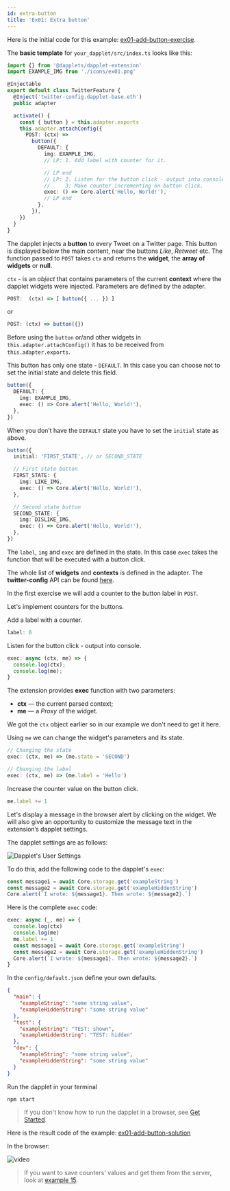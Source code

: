 ```yaml
---
id: extra-button
title: 'Ex01: Extra button'
---
```


Here is the initial code for this example: [ex01-add-button-exercise](https://github.com/dapplets/dapplet-template/tree/ex01-add-button-exercise).

The **basic template** for `your_dapplet/src/index.ts` looks like this:

```ts
import {} from '@dapplets/dapplet-extension'
import EXAMPLE_IMG from './icons/ex01.png'

@Injectable
export default class TwitterFeature {
  @Inject('twitter-config.dapplet-base.eth')
  public adapter

  activate() {
    const { button } = this.adapter.exports
    this.adapter.attachConfig({
      POST: (ctx) =>
        button({
          DEFAULT: {
            img: EXAMPLE_IMG,
            // LP: 1. Add label with counter for it.

            // LP end
            // LP: 2. Listen for the button click - output into console.
            //     3: Make counter incrementing on button click.
            exec: () => Core.alert('Hello, World!'),
            // LP end
          },
        }),
    })
  }
}
```

The dapplet injects a **button** to every Tweet on a Twitter page. This button is displayed below the main content, near the buttons _Like_, _Retweet_ etc. The function passed to `POST` takes `ctx` and returns the **widget**, the **array of widgets** or **null**.

`ctx` - is an _object_ that contains parameters of the current **context** where the dapplet widgets were injected. Parameters are defined by the adapter.

```typescript
POST:  (ctx) => [ button({ ... }) ]
```

or

```typescript
POST: (ctx) => button({})
```

Before using the `button` or/and other widgets in `this.adapter.attachConfig()` it has to be received
from `this.adapter.exports`.

This button has only one state - `DEFAULT`. In this case you can choose not to set the initial state and delete this field.

```typescript
button({
  DEFAULT: {
    img: EXAMPLE_IMG,
    exec: () => Core.alert('Hello, World!'),
  },
})
```

When you don’t have the `DEFAULT` state you have to set the `initial` state as above.

```typescript
button({
  initial: 'FIRST_STATE', // or SECOND_STATE

  // First state button
  FIRST_STATE: {
    img: LIKE_IMG,
    exec: () => Core.alert('Hello, World!'),
  },

  // Second state button
  SECOND_STATE: {
    img: DISLIKE_IMG,
    exec: () => Core.alert('Hello, World!'),
  },
})
```

The `label`, `img` and `exec` are defined in the state. In this case `exec` takes the function that will be executed with a
button click.

The whole list of **widgets** and **contexts** is defined in the adapter. The **twitter-config** API can be found [here](/docs/adapters-docs-list).

In the first exercise we will add a counter to the button label in `POST`.

Let's implement counters for the buttons.

Add a label with a counter.

```ts
label: 0
```

Listen for the button click - output into console.

```ts
exec: async (ctx, me) => {
  console.log(ctx);
  console.log(me);
}
```

The extension provides **exec** function with two parameters:

- **ctx** — the current parsed context;
- **me** — a _Proxy_ of the widget.

We got the `ctx` object earlier so in our example we don't need to get it here.

Using `me` we can change the widget's parameters and its state.

```ts
// Changing the state
exec: (ctx, me) => (me.state = 'SECOND')

// Changing the label
exec: (ctx, me) => (me.label = 'Hello')
```

Increase the counter value on the button click.

```ts
me.label += 1
```

Let's display a message in the browser alert by clicking on the widget. We will also give an opportunity to customize the message text in the extension’s dapplet settings.

The dapplet settings are as follows:

![Dapplet's User Settings](/img/ex01_1.png)

To do this, add the following code to the dapplet's `exec`:

```ts
const message1 = await Core.storage.get('exampleString')
const message2 = await Core.storage.get('exampleHiddenString')
Core.alert(`I wrote: ${message1}. Then wrote: ${message2}.`)
```

Here is the complete `exec` code:

```ts
exec: async (_, me) => {
  console.log(ctx)
  console.log(me)
  me.label += 1
  const message1 = await Core.storage.get('exampleString')
  const message2 = await Core.storage.get('exampleHiddenString')
  Core.alert(`I wrote: ${message1}. Then wrote: ${message2}.`)
}
```

In the `config/default.json` define your own defaults.

```json
{
  "main": {
    "exampleString": "some string value",
    "exampleHiddenString": "some string value"
  },
  "test": {
    "exampleString": "TEST: shown",
    "exampleHiddenString": "TEST: hidden"
  },
  "dev": {
    "exampleString": "some string value",
    "exampleHiddenString": "some string value"
  }
}
```

Run the dapplet in your terminal

```bash
npm start
```

> If you don't know how to run the dapplet in a browser, see [Get Started](/docs/get-started#10-connect-the-development-server-to-the-dapplets-extension).

Here is the result code of the example: [ex01-add-button-solution](https://github.com/dapplets/dapplet-template/tree/ex01-add-button-solution)

In the browser:

![video](/video/ex_1_2.gif)

> If you want to save counters' values and get them from the server, look at [example 15](/docs/server-connection).
